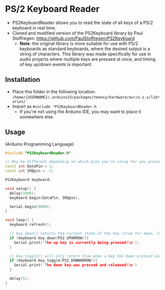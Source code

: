 # PS/2 Keyboard Reader

 - PS2KeyboardReader allows you to read the state of all keys of a PS/2 keyboard in real time.
 - Cloned and modified version of the PS2Keyboard library by Paul Stoffregen: https://github.com/PaulStoffregen/PS2Keyboard
   - **Note**: the original library is more suitable for use with PS/2 keyboards as standard keyboards, where the desired output is a string of characters. This library was made specifically for use in audio projects where multiple keys are pressed at once, and timing of key up/down events is important.

## Installation
 - Place this folder in the following location: `/home/{USERNAME}/.arduino15/packages/teensy/hardware/avr/x.x.x/libraries/`
 - Import as `#include "PS2KeyboardReader.h`
   - If you're not using the Arduino IDE, you may want to place it somewhere else.

## Usage
(Arduino Programming Language)
```c++
#include "PS2KeyboardReader.h"

// May be different depending on which pins you're using for you project
const int DataPin = 1;
const int IRQpin =  2;

PS2Keyboard keyboard;

void setup() {
  delay(1000);
  keyboard.begin(DataPin, IRQpin);

  Serial.begin(9600);
}

void loop() {
  keyboard.refresh();

  // key_down() returns the current state of the key (true for down, false for up)
  if (keyboard.key_down(PS2_UPARROW)){
    Serial.print('The up key is currently being pressed!\n');
  }

  // key_toggle() will only return true when a key has been pressed and then released
  if (keyboard.key_toggle(PS2_DOWNARROW)){
    Serial.print('The down key was pressed and released!\n')
  }

  delay(5);
}
```
